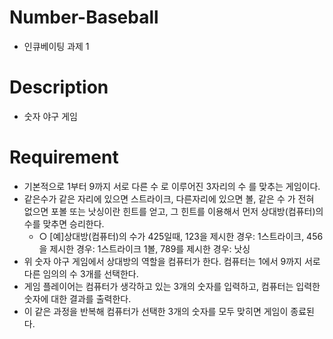 # Number-Baseball
- 인큐베이팅 과제 1
# Description
- 숫자 야구 게임
# Requirement
- 기본적으로 1부터 9까지 서로 다른 수 로 이루어진 3자리의 수 를 맞추는 게임이다.
- 같은수가 같은 자리에 있으면 스트라이크, 다른자리에 있으면 볼, 같은 수 가 전혀
없으면 포볼 또는 낫싱이란 힌트를 얻고, 그 힌트를 이용해서 먼저 상대방(컴퓨터)의
수를 맞추면 승리한다.
  - ○ [예]상대방(컴퓨터)의 수가 425일때, 123을 제시한 경우: 1스트라이크, 456을
제시한 경우: 1스트라이크 1볼, 789를 제시한 경우: 낫싱
- 위 숫자 야구 게임에서 상대방의 역할을 컴퓨터가 한다. 컴퓨터는 1에서 9까지 서로
다른 임의의 수 3개를 선택한다.
- 게임 플레이어는 컴퓨터가 생각하고 있는 3개의 숫자를 입력하고, 컴퓨터는 입력한
숫자에 대한 결과를 출력한다.
- 이 같은 과정을 반복해 컴퓨터가 선택한 3개의 숫자를 모두 맞히면 게임이 종료된다.
